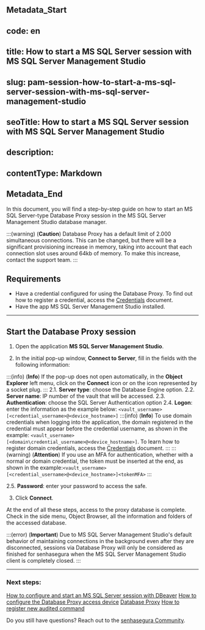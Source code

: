 ## Metadata_Start 
## code: en
## title: How to start a MS SQL Server session with MS SQL Server Management Studio 
## slug: pam-session-how-to-start-a-ms-sql-server-session-with-ms-sql-server-management-studio 
## seoTitle: How to start a MS SQL Server session with MS SQL Server Management Studio 
## description:  
## contentType: Markdown 
## Metadata_End
In this document, you will find a step-by-step guide on how to start an MS SQL Server-type Database Proxy session in the MS SQL Server Management Studio database manager.

:::(warning) (**Caution**)
Database Proxy has a default limit of 2.000 simultaneous connections. This can be changed, but there will be a significant provisioning increase in memory, taking into account that each connection slot uses around 64kb of memory. To make this increase, contact the support team.
:::

## Requirements

* Have a credential configured for using the Database Proxy. To find out how to register a credential, access the [Credentials](/v3-32/docs/pam-credentials) document.
* Have the app MS SQL Server Management Studio installed.
---

## Start the Database Proxy session

1. Open the application **MS SQL Server Management Studio**.

1. In the initial pop-up window, **Connect to Server**, fill in the fields with the following information:

:::(info) (**Info**)
If the pop-up does not open automatically, in the **Object Explorer** left menu, click on the **Connect** icon or on the icon represented by a socket plug.
:::
2.1. **Server type**: choose the Database Engine option.
2.2. **Server name**: IP number of the vault that will be accessed.
2.3. **Authentication**: choose the SQL Server Authentication option
2.4. **Logon**: enter the information as the example below:
`<vault_username>[<credential_username>@<device_hostname>]`
:::(info) (**Info**)
To use domain credentials when logging into the application, the domain registered in the credential must appear before the credential username, as shown in the example: `<vault_username>[<domain\credential_username>@<device_hostname>]`.
To learn how to register domain credentials, access the [Credentials](/v3-32/docs/pam-credentials) document.
:::
:::(warning) (**Attention**)
If you use an MFA for authentication, whether with a normal or domain credential, the token must be inserted at the end, as shown in the example:`<vault_username>[<credential_username>@<device_hostname>]<tokenMFA>`
:::

2.5. **Password**: enter your password to access the safe.

3. Click **Connect**.

At the end of all these steps, access to the proxy database is complete. Check in the side menu, Object Browser, all the information and folders of the accessed database.

:::(error) (**Important**)
Due to MS SQL Server Management Studio's default behavior of maintaining connections in the background even after they are disconnected, sessions via Database Proxy will only be considered as finished for senhasegura when the MS SQL Server Management Studio client is completely closed.
:::

---
### Next steps:
[How to configure and start an MS SQL Server session with DBeaver](/v3-32/docs/pam-session-how-to-configure-and-start-an-ms-sql-server-session-with-dbeaver)
[How to configure the Database Proxy access device](/v3-32/docs/pam-session-how-to-configure-the-database-proxy-access-device)
[Database Proxy](/v3-32/docs/pam-session-database-proxy)
[How to register new audited command](/v3-32/docs/pam-session-how-to-register-new-audited-command)

Do you still have questions? Reach out to the [senhasegura Community](https://community.senhasegura.io/).
